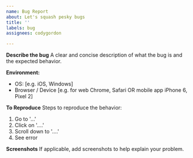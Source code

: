 ```yaml
---
name: Bug Report
about: Let's squash pesky bugs
title: ''
labels: bug
assignees: codygordon

---
```


<!--
 Hi! Thanks for submitting a bug report.

 First, please select a platform label over there (either HQ or Clipboard). 

 Do your best to be as detailed as possible but don't overhtink it.
 I'll reach out if anything is unclear.

 - Cody
-->

**Describe the bug**
A clear and concise description of what the bug is and the expected behavior.

**Environment:**
 - OS: [e.g. iOS, Windows]
 - Browser / Device [e.g. for web Chrome, Safari OR mobile app iPhone 6, Pixel 2]

**To Reproduce**
Steps to reproduce the behavior:
1. Go to '...'
2. Click on '....'
3. Scroll down to '....'
4. See error

**Screenshots**
If applicable, add screenshots to help explain your problem.

